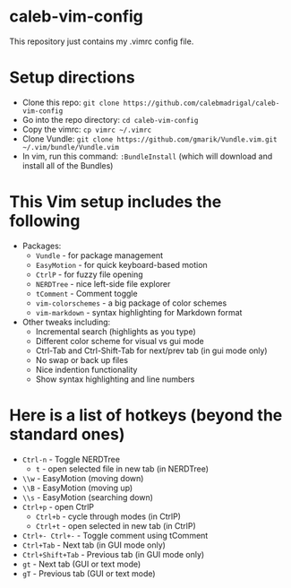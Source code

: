caleb-vim-config
================

This repository just contains my .vimrc config file.

# Setup directions

* Clone this repo: `git clone https://github.com/calebmadrigal/caleb-vim-config`
* Go into the repo directory: `cd caleb-vim-config`
* Copy the vimrc: `cp vimrc ~/.vimrc`
* Clone Vundle: `git clone https://github.com/gmarik/Vundle.vim.git ~/.vim/bundle/Vundle.vim`
* In vim, run this command: `:BundleInstall` (which will download and install all of the Bundles)

# This Vim setup includes the following

* Packages:
    * `Vundle` - for package management
    * `EasyMotion` - for quick keyboard-based motion
    * `CtrlP` - for fuzzy file opening
    * `NERDTree` - nice left-side file explorer
    * `tComment` - Comment toggle
    * `vim-colorschemes` - a big package of color schemes
    * `vim-markdown` - syntax highlighting for Markdown format
* Other tweaks including:
    - Incremental search (highlights as you type)
    - Different color scheme for visual vs gui mode
    - Ctrl-Tab and Ctrl-Shift-Tab for next/prev tab (in gui mode only)
    - No swap or back up files
    - Nice indention functionality
    - Show syntax highlighting and line numbers

# Here is a list of hotkeys (beyond the standard ones)

* `Ctrl-n` - Toggle NERDTree
   - `t` - open selected file in new tab (in NERDTree)
* `\\w` - EasyMotion (moving down)
* `\\B` - EasyMotion (moving up)
* `\\s` - EasyMotion (searching down)
* `Ctrl+p` - open CtrlP
   - `Ctrl+b` - cycle through modes (in CtrlP)
   - `Ctrl+t` - open selected in new tab (in CtrlP)
* `Ctrl+- Ctrl+-` - Toggle comment using tComment
* `Ctrl+Tab` - Next tab (in GUI mode only)
* `Ctrl+Shift+Tab` - Previous tab (in GUI mode only)
* `gt` - Next tab (GUI or text mode)
* `gT` - Previous tab (GUI or text mode)

